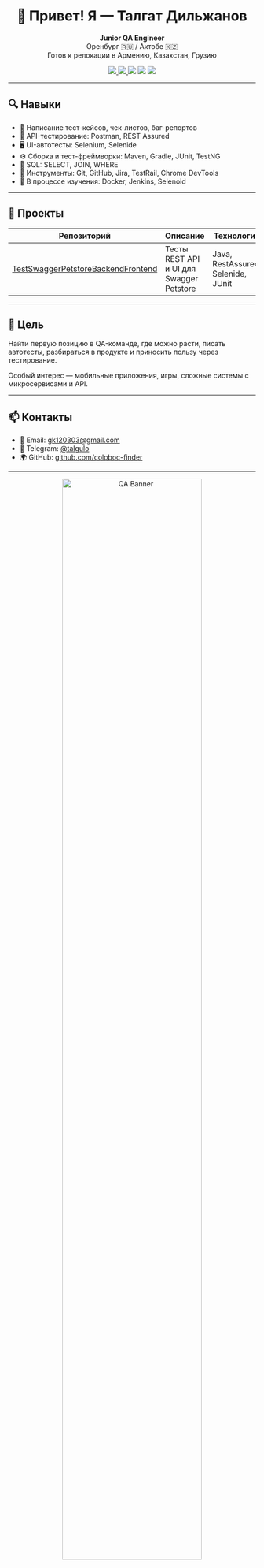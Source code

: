 <h1 align="center">👋 Привет! Я — Талгат Дильжанов</h1>

<p align="center">
  <b>Junior QA Engineer</b><br>
  Оренбург 🇷🇺 / Актобе 🇰🇿<br>
  Готов к релокации в Армению, Казахстан, Грузию
</p>

<p align="center">
  <a href="https://github.com/coloboc-finder">
    <img src="https://img.shields.io/badge/GitHub-coloboc--finder-181717?style=flat&logo=github" />
  </a>
  <a href="mailto:gk120303@gmail.com">
    <img src="https://img.shields.io/badge/email-gk120303%40gmail.com-red?style=flat&logo=gmail" />
  </a>
  <img src="https://img.shields.io/badge/Java-JUnit%2FTestNG-green?logo=java" />
  <img src="https://img.shields.io/badge/REST--Assured-API_Testing-brightgreen?logo=postman" />
  <img src="https://img.shields.io/badge/Selenium-UI_Automation-yellowgreen?logo=selenium" />
</p>

---

## 🔍 Навыки

- 📄 Написание тест-кейсов, чек-листов, баг-репортов
- 🔄 API-тестирование: Postman, REST Assured
- 🖥 UI-автотесты: Selenium, Selenide
- ⚙ Сборка и тест-фреймворки: Maven, Gradle, JUnit, TestNG
- 💾 SQL: SELECT, JOIN, WHERE
- 📁 Инструменты: Git, GitHub, Jira, TestRail, Chrome DevTools
- 🐳 В процессе изучения: Docker, Jenkins, Selenoid

---

## 🚀 Проекты

| Репозиторий | Описание | Технологии |
|-------------|----------|------------|
| [TestSwaggerPetstoreBackendFrontend](https://github.com/coloboc-finder/TestSwaggerPetstoreBackendFrontend) | Тесты REST API и UI для Swagger Petstore | Java, RestAssured, Selenide, JUnit |

---

## 🎯 Цель

Найти первую позицию в QA-команде, где можно расти, писать автотесты, разбираться в продукте и приносить пользу через тестирование.

Особый интерес — мобильные приложения, игры, сложные системы с микросервисами и API.

---

## 📫 Контакты

- 📧 Email: gk120303@gmail.com  
- 💬 Telegram: [@talgulo](https://t.me/talgulo)  
- 🌍 GitHub: [github.com/coloboc-finder](https://github.com/coloboc-finder)

---

<p align="center">
  <img src="https://raw.githubusercontent.com/coloboc-finder/coloboc-finder/main/assets/qa-banner.gif" alt="QA Banner" width="75%" />
</p>
